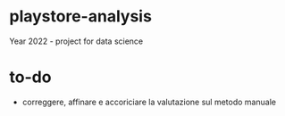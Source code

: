 # playstore-analysis
Year 2022 - project for data science

# to-do
- correggere, affinare e accoriciare la valutazione sul metodo manuale 
